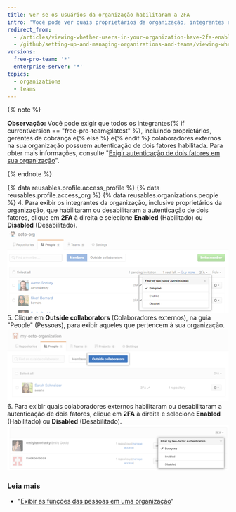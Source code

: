 ```yaml
---
title: Ver se os usuários da organização habilitaram a 2FA
intro: 'Você pode ver quais proprietários da organização, integrantes e colaboradores externos habilitaram a autenticação de dois fatores.'
redirect_from:
  - /articles/viewing-whether-users-in-your-organization-have-2fa-enabled
  - /github/setting-up-and-managing-organizations-and-teams/viewing-whether-users-in-your-organization-have-2fa-enabled
versions:
  free-pro-team: '*'
  enterprise-server: '*'
topics:
  - organizations
  - teams
---
```

{% note %}

**Observação:** Você pode exigir que todos os integrantes{% if currentVersion == "free-pro-team@latest" %}, incluindo proprietários, gerentes de cobrança e{% else %} e{% endif %} colaboradores externos na sua organização possuem autenticação de dois fatores habilitada. Para obter mais informações, consulte "[Exigir autenticação de dois fatores em sua organização](/articles/requiring-two-factor-authentication-in-your-organization)".

{% endnote %}

{% data reusables.profile.access_profile %}
{% data reusables.profile.access_org %}
{% data reusables.organizations.people %}
4. Para exibir os integrantes da organização, inclusive proprietários da organização, que habilitaram ou desabilitaram a autenticação de dois fatores, clique em **2FA** à direita e selecione **Enabled** (Habilitado) ou **Disabled** (Desabilitado). ![filter-org-members-by-2fa](/assets/images/help/2fa/filter-org-members-by-2fa.png)
5. Clique em **Outside collaborators** (Colaboradores externos), na guia "People" (Pessoas), para exibir aqueles que pertencem à sua organização. ![select-outside-collaborators](/assets/images/help/organizations/select-outside-collaborators.png)
6. Para exibir quais colaboradores externos habilitaram ou desabilitaram a autenticação de dois fatores, clique em **2FA** à direita e selecione **Enabled** (Habilitado) ou **Disabled** (Desabilitado). ![filter-outside-collaborators-by-2fa](/assets/images/help/2fa/filter-outside-collaborators-by-2fa.png)

### Leia mais

- "[Exibir as funções das pessoas em uma organização](/articles/viewing-people-s-roles-in-an-organization)"
